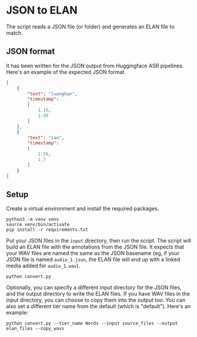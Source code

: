 # JSON to ELAN

The script reads a JSON file (or folder) and generates an ELAN file to match.

## JSON format

It has been written for the JSON output from Huggingface ASR pipelines. Here's an example of the expected JSON format. 

```json
[
    {
        "text": "luanghan",
        "timestamp":
        [
            1.16,
            1.48
        ]
    },
    {
        "text": "ian",
        "timestamp":
        [
            1.56,
            1.7
        ]
    }
]
```

## Setup 

Create a virtual environment and install the required packages.
```
python3 -m venv venv
source venv/bin/activate
pip install -r requirements.txt
```


Put your JSON files in the `input` directory, then run the script. The script will build an ELAN file with the annotations from the JSON file. It expects that your WAV files are named the same as the JSON basename (eg, if your JSON file is named `audio_1.json`, the ELAN file will end up with a linked media added for `audio_1.wav`). 
```
python convert.py
```

Optionally, you can specify a different input directory for the JSON files, and the output directory to write the ELAN files. If you have WAV files in the input directory, you can choose to copy them into the output too. You can also set a different tier name from the default (which is "default"). Here's an example:
```
python convert.py --tier_name Words --input source_files --output elan_files --copy_wavs 
```
